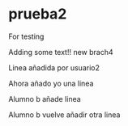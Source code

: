 # prueba2
For testing

Adding some text!! new brach4

Linea añadida por usuario2

Ahora añado yo una linea

Alumno b añade linea

Alumno b vuelve añadir otra linea